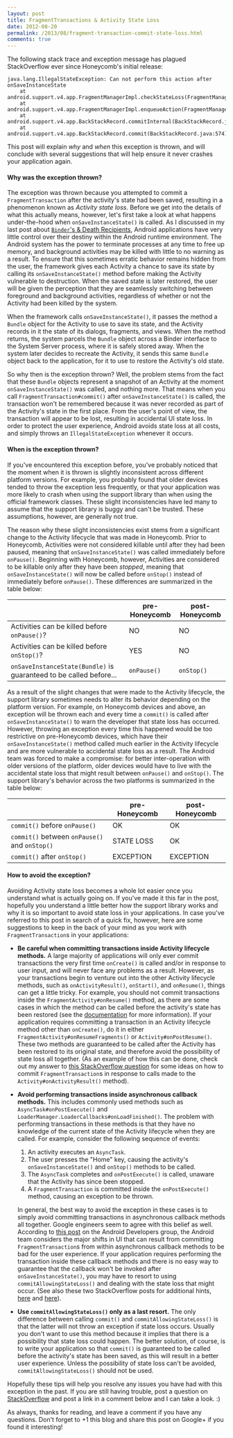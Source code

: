 ```yaml
---
layout: post
title: FragmentTransactions & Activity State Loss
date: 2012-08-20
permalink: /2013/08/fragment-transaction-commit-state-loss.html
comments: true
---
```


The following stack trace and exception message has plagued StackOverflow ever since Honeycomb's initial release:

    java.lang.IllegalStateException: Can not perform this action after onSaveInstanceState
        at android.support.v4.app.FragmentManagerImpl.checkStateLoss(FragmentManager.java:1341)
        at android.support.v4.app.FragmentManagerImpl.enqueueAction(FragmentManager.java:1352)
        at android.support.v4.app.BackStackRecord.commitInternal(BackStackRecord.java:595)
        at android.support.v4.app.BackStackRecord.commit(BackStackRecord.java:574)

This post will explain _why_ and _when_ this exception is thrown, and will conclude with several suggestions that will help ensure it never crashes your application again.

#### Why was the exception thrown?

The exception was thrown because you attempted to commit a `FragmentTransaction` 
after the activity's state had been saved, resulting in a phenomenon known as _Activity 
state loss_. Before we get into the details of what this actually means, however, let's 
first take a look at what happens under-the-hood when `onSaveInstanceState()` is 
called. As I discussed in my last post about <a href="http://www.androiddesignpatterns.com/2013/08/binders-death-recipients.html">`Binder`'s &amp; Death Recipients</a>, 
Android applications have very little control over their destiny within the Android runtime 
environment. The Android system has the power to terminate processes at any time to free up 
memory, and background activities may be killed with little to no warning as a result. To 
ensure that this sometimes erratic behavior remains hidden from the user, the framework gives 
each Activity a chance to save its state by calling its `onSaveInstanceState()` 
method before making the Activity vulnerable to destruction. When the saved state is later 
restored, the user will be given the perception that they are seamlessly switching between 
foreground and background activities, regardless of whether or not the Activity had been 
killed by the system.

When the framework calls `onSaveInstanceState()`, it passes the method a 
`Bundle` object for the Activity to use to save its state, and the Activity 
records in it the state of its dialogs, fragments, and views. When the method returns, 
the system parcels the `Bundle` object across a Binder interface to the 
System Server process, where it is safely stored away. When the system later decides 
to recreate the Activity, it sends this same `Bundle` object back to the 
application, for it to use to restore the Activity's old state.

So why then is the exception thrown? Well, the problem stems from the fact that 
these `Bundle` objects represent a snapshot of an Activity at the moment 
`onSaveInstanceState()` was called, and nothing more. That means when you call `FragmentTransaction#commit()` after `onSaveInstanceState()` is 
called, the transaction won't be remembered because it was never recorded as part of the 
Activity's state in the first place. From the user's point of view, the transaction will 
appear to be lost, resulting in accidental UI state loss. In order to protect the user 
experience, Android avoids state loss at all costs, and simply throws an 
`IllegalStateException` whenever it occurs.

<!--more-->

#### When is the exception thrown?

If you've encountered this exception before, you've probably noticed that the moment 
when it is thrown is slightly inconsistent across different platform versions. For 
example, you probably found that older devices tended to throw the exception less 
frequently, or that your application was more likely to crash when using the support 
library than when using the official framework classes. These slight inconsistencies 
have led many to assume that the support library is buggy and can't be trusted. 
These assumptions, however, are generally not true.

The reason why these slight inconsistencies exist stems from a significant change to 
the Activity lifecycle that was made in Honeycomb. Prior to Honeycomb, Activities 
were not considered killable until after they had been paused, meaning that 
`onSaveInstanceState()` was called immediately before `onPause()`. 
Beginning with Honeycomb, however, Activities are considered to be killable only 
after they have been _stopped_, meaning that `onSaveInstanceState()` 
will now be called before `onStop()` instead of immediately before 
`onPause()`. These differences are summarized in the table below:

| | pre-Honeycomb | post-Honeycomb |
| --- | --- | --- |
| Activities can be killed before `onPause()`? | NO | NO |
| Activities can be killed before `onStop()`? | YES | NO |
| `onSaveInstanceState(Bundle)` is guaranteed to be called before... | `onPause()` | `onStop()` |


<!--
<table border="1" cellpadding="5">
  <tbody><tr>
    <th style="width: 270px"></th>
    <th>pre-Honeycomb</th>
    <th>post-Honeycomb</th>
  </tr>
  <tr>
    <td style="width: 270px">Activities can be killed before `onPause()`?</td>
    <td>NO</td>
    <td>NO</td>
  </tr>
  <tr>
    <td style="width: 270px">Activities can be killed before `onStop()`?</td>
    <td>YES</td>
    <td>NO</td>
  </tr>
  <tr>
    <td style="width: 270px">`onSaveInstanceState(Bundle)` is guaranteed to be called before...</td>
    <td>`onPause()`</td>
    <td>`onStop()`</td>
  </tr>
</tbody></table>
-->

As a result of the slight changes that were made to the Activity lifecycle, the support 
library sometimes needs to alter its behavior depending on the platform version. For 
example, on Honeycomb devices and above, an exception will be thrown each and every 
time a `commit()` is called after `onSaveInstanceState()` 
to warn the developer that state loss has occurred. However, throwing an exception 
every time this happened would be too restrictive on pre-Honeycomb devices, which 
have their `onSaveInstanceState()` method called much earlier in the 
Activity lifecycle and are more vulnerable to accidental state loss as a result. 
The Android team was forced to make a compromise: for better inter-operation with 
older versions of the platform, older devices would have to live with the accidental 
state loss that might result between `onPause()` and `onStop()`. 
The support library's behavior across the two platforms is summarized in the table below:

| | pre-Honeycomb | post-Honeycomb |
| --- | --- | --- |
| `commit()` before `onPause()` | OK | OK |
| `commit()` between `onPause()` and `onStop()` | STATE LOSS | OK |
| `commit()` after `onStop()` | EXCEPTION | EXCEPTION |

<!--
<table border="1" cellpadding="5">
  <tbody><tr>
    <th style="width: 270px"></th>
    <th>pre-Honeycomb</th>
    <th>post-Honeycomb</th>
  </tr>
  <tr>
    <td style="width: 270px">`commit()` before `onPause()`</td>
    <td>OK</td>
    <td>OK</td>
  </tr>
  <tr>
    <td style="width: 270px">`commit()` between `onPause()` and `onStop()`</td>
    <td>STATE LOSS</td>
    <td>OK</td>
  </tr>
  <tr>
    <td style="width: 270px">`commit()` after `onStop()`</td>
    <td>EXCEPTION</td>
    <td>EXCEPTION</td>
  </tr>
</tbody></table>
-->

#### How to avoid the exception?

Avoiding Activity state loss becomes a whole lot easier once you understand what is actually 
going on. If you've made it this far in the post, hopefully you understand a little better 
how the support library works and why it is so important to avoid state loss in your applications. 
In case you've referred to this post in search of a quick fix, however, here are some suggestions 
to keep in the back of your mind as you work with `FragmentTransaction`s in your applications:

+ **Be careful when committing transactions inside Activity lifecycle methods.** 
A large majority of applications will only ever commit transactions the very first 
time `onCreate()` is called and/or in response to user input, and will 
never face any problems as a result. However, as your transactions begin to venture 
out into the other Activity lifecycle methods, such as `onActivityResult()`, 
`onStart()`, and `onResume()`, things can get a little tricky. 
For example, you should not commit transactions inside the `FragmentActivity#onResume()` 
method, as there are some cases in which the method can be called before the 
activity's state has been restored (see the <a href="http://developer.android.com/reference/android/support/v4/app/FragmentActivity.html#onResume()">documentation</a> for more information). 
If your application requires committing a transaction in an Activity lifecycle 
method other than `onCreate()`, do it in either 
`FragmentActivity#onResumeFragments()` or `Activity#onPostResume()`. 
These two methods are guaranteed to be called after the Activity has been restored to its 
original state, and therefore avoid the possibility of state loss all together. 
(As an example of how this can be done, check out my answer to <a href="http://stackoverflow.com/q/16265733/844882">this StackOverflow question</a> for 
some ideas on how to commit `FragmentTransaction`s in response to calls 
made to the `Activity#onActivityResult()` method).

+ **Avoid performing transactions inside asynchronous callback methods.** This 
includes commonly used methods such as `AsyncTask#onPostExecute()` and 
`LoaderManager.LoaderCallbacks#onLoadFinished()`. The problem with 
performing transactions in these methods is that they have no knowledge of the 
current state of the Activity lifecycle when they are called. For example, 
consider the following sequence of events:

    1. An activity executes an `AsyncTask`.
    2. The user presses the "Home" key, causing the activity's `onSaveInstanceState()` 
and `onStop()` methods to be called.
    3. The `AsyncTask` completes and `onPostExecute()` is 
called, unaware that the Activity has since been stopped.
    4. A `FragmentTransaction` is committed inside the 
`onPostExecute()` method, causing an exception to be thrown.

    In general, the best way to avoid the exception in these cases is to simply avoid 
committing transactions in asynchronous callback methods all together. Google 
engineers seem to agree with this belief as well. According to 
<a href="https://groups.google.com/d/msg/android-developers/dXZZjhRjkMk/QybqCW5ukDwJ">this post</a> 
on the Android Developers group, the Android team considers the major shifts in UI 
that can result from committing `FragmentTransaction`s from within 
asynchronous callback methods to be bad for the user experience. If your application 
requires performing the transaction inside these callback methods and there is no 
easy way to guarantee that the callback won't be invoked after `onSaveInstanceState()`, 
you may have to resort to using `commitAllowingStateLoss()` and 
dealing with the state loss that might occur. (See also these two StackOverflow 
posts for additional hints, <a href="http://stackoverflow.com/q/8040280/844882">here</a> 
and <a href="http://stackoverflow.com/q/7992496/844882">here</a>).

+ **Use `commitAllowingStateLoss()` only as a last resort.** The only 
difference between calling `commit()` and `commitAllowingStateLoss()` 
is that the latter will not throw an exception if state loss occurs. Usually you don't 
want to use this method because it implies that there is a possibility that state loss 
could happen. The better solution, of course, is to write your application so that 
`commit()` is guaranteed to be called before the activity's state has been 
saved, as this will result in a better user experience. Unless the possibility of 
state loss can't be avoided, `commitAllowingStateLoss()` should not be used.

Hopefully these tips will help you resolve any issues you have had with this exception 
in the past. If you are still having trouble, post a question on 
<a href="http://stackoverflow.com">StackOverflow</a> and post a link in a comment below 
and I can take a look. :)

As always, thanks for reading, and leave a comment if you have any questions. 
Don't forget to +1 this blog and share this post on Google+ if you found it interesting!